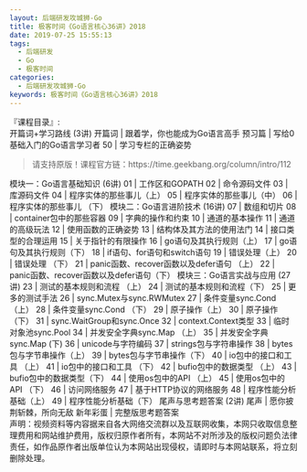 ```yaml
---
layout: 后端研发攻城狮-Go
title: 极客时间《Go语言核心36讲》2018   
date: 2019-07-25 15:55:13
tags:
  - 后端研发
  - Go
  - 极客时间
categories:
  - 后端研发攻城狮-Go
keywords: 极客时间《Go语言核心36讲》2018   
---
```

『课程目录』:  
开篇词+学习路线 (3讲)
开篇词 | 跟着学，你也能成为Go语言高手
预习篇 | 写给0基础入门的Go语言学习者
50 | 学习专栏的正确姿势
<!-- more -->   
<blockquote class="blockquote-center">
请支持原版！课程官方链：https://time.geekbang.org/column/intro/112</blockquote>
</blockquote>
模块一：Go语言基础知识 (6讲)
01 | 工作区和GOPATH
02 | 命令源码文件
03 | 库源码文件
04 | 程序实体的那些事儿（上）
05 | 程序实体的那些事儿（中）
06 | 程序实体的那些事儿 （下）
模块二：Go语言进阶技术 (16讲)
07 | 数组和切片
08 | container包中的那些容器
09 | 字典的操作和约束
10 | 通道的基本操作
11 | 通道的高级玩法
12 | 使用函数的正确姿势
13 | 结构体及其方法的使用法门
14 | 接口类型的合理运用
15 | 关于指针的有限操作
16 | go语句及其执行规则（上）
17 | go语句及其执行规则（下）
18 | if语句、for语句和switch语句
19 | 错误处理（上）
20 | 错误处理 （下）
21 | panic函数、recover函数以及defer语句 （上）
22 | panic函数、recover函数以及defer语句（下）
模块三：Go语言实战与应用 (27讲)
23 | 测试的基本规则和流程 （上）
24 | 测试的基本规则和流程（下）
25 | 更多的测试手法
26 | sync.Mutex与sync.RWMutex
27 | 条件变量sync.Cond （上）
28 | 条件变量sync.Cond （下）
29 | 原子操作（上）
30 | 原子操作（下）
31 | sync.WaitGroup和sync.Once
32 | context.Context类型
33 | 临时对象池sync.Pool
34 | 并发安全字典sync.Map （上）
35 | 并发安全字典sync.Map (下)
36 | unicode与字符编码
37 | strings包与字符串操作
38 | bytes包与字节串操作（上）
39 | bytes包与字节串操作（下）
40 | io包中的接口和工具 （上）
41 | io包中的接口和工具 （下）
42 | bufio包中的数据类型 （上）
43 | bufio包中的数据类型（下）
44 | 使用os包中的API （上）
45 | 使用os包中的API （下）
46 | 访问网络服务
47 | 基于HTTP协议的网络服务
48 | 程序性能分析基础（上）
49 | 程序性能分析基础（下）
尾声与思考题答案 (2讲)
尾声 | 愿你披荆斩棘，所向无敌
新年彩蛋 | 完整版思考题答案

<div class="post-copyright">
    <div class="post-copyright__author">
      <span class="post-copyright-meta">声明：视频资料等内容据来自各大网络交流群以及互联网收集，本网只收取信息整理费用和网站维护费用，版权归原作者所有，本网站不对所涉及的版权问题负法律责任，如作品原作者出版单位认为本网站出现侵权，请即时与本网站联系，将立刻删除处理。 </span>
    </div>
</div>

<blockquote class="blockquote-center">

</blockquote>

